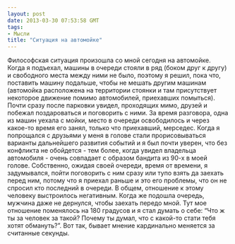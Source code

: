 ```yaml
---
layout: post
date: 2013-03-30 07:53:58 GMT
tags:
- Мысли
title: "Ситуация на автомойке"
---
```

<p><span>Философская ситуация произошла со мной сегодня на автомойке. Когда я подъехал, машины в очереди стояли в ряд (боком друг к другу) и свободного места между ними не было, поэтому я решил, пока что, поставить машину подальше, чтобы не мешать другим машинам (автомойка расположена на территории стоянки и там присутствует некоторое движение помимо автомобилей, приехавших помыться). Почти сразу после парковки увидел, проходящих мимо, друзей и побежал поздароваться и поговорить с ними. За время разговора, одна из машин уехала с мойки, место в очереди освободилось и через какое-то время его занял, только что приехавший, мерседес. Когда я попрощался с друзьями у меня в голове стали прорисовываться варианты дальнейшего развития событий и я был почти уверен, что без конфликта не обойдется - тем более, когда увидел владельца автомобиля - очень совпадает с образом бандита из 90-х в моей голове. Собственно, ожидая своей очереди, время от времени, я задумывался, пойти поговорить с ним сразу или тупо взять да заехать перед ним, потому что я приехал раньше и это его проблемы, что он не спросил кто последний в очереди. В общем, отношение к этому человеку выстроилось негативным. Когда же подошла очередь, мужчина даже не дернулся, чтобы заехать передо мной. Тут мое отношение поменялось на 180 градусов и я стал думать о себе: &ldquo;Что ж ты за человек за такой? Почему ты думал, что с какой-то стати тебя хотят обмануть?&rdquo;. Вот так, бывает мнение кардинально меняется за считанные секунды.</span></p>
<p></p>